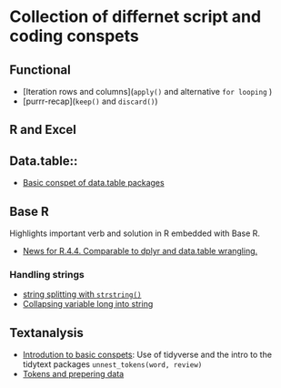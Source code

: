 # Collection of differnet script and coding conspets

## Functional
- [Iteration rows and columns](`apply()` and alternative `for looping` )
- [purrr-recap](`keep()` and `discard()`)

## R and Excel


## Data.table::
- [Basic conspet of data.table packages](https://github.com/eal024/div/blob/main/data.table/2022-08-17%20data.table.R)


## Base R
Highlights important verb and solution in R embedded with Base R.
- [News for R.4.4. Comparable to dplyr and data.table wrangling.](https://github.com/eal024/div/blob/main/baseR/new_feature_4.4.R)

### Handling strings
- [string splitting with `strstring()`](https://github.com/eal024/div/blob/main/BaseR/2024-05-13%20string_splitting.R)
- [Collapsing variable long into string](https://github.com/eal024/div/tree/main/2024-05-13collapsing_strings.R) 


## Textanalysis
- [Introdution to basic conspets](https://github.com/eal024/div/tree/main/Textanalysis.R): Use of tidyverse and the intro to the tidytext packages `unnest_tokens(word, review)`
- [Tokens and prepering data](https://github.com/eal024/div/tree/main/token_and_prepering.R)


